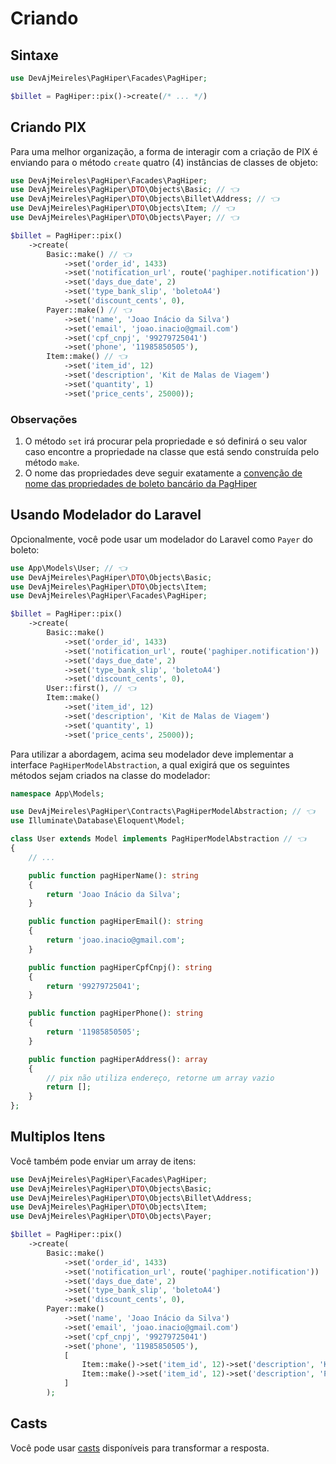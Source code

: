 # Criando

## Sintaxe

```php
use DevAjMeireles\PagHiper\Facades\PagHiper;

$billet = PagHiper::pix()->create(/* ... */)
```

## Criando PIX

Para uma melhor organização, a forma de interagir com a criação de PIX é enviando para o método `create` quatro (4) instâncias de classes de objeto:

```php
use DevAjMeireles\PagHiper\Facades\PagHiper;
use DevAjMeireles\PagHiper\DTO\Objects\Basic; // 👈
use DevAjMeireles\PagHiper\DTO\Objects\Billet\Address; // 👈
use DevAjMeireles\PagHiper\DTO\Objects\Item; // 👈
use DevAjMeireles\PagHiper\DTO\Objects\Payer; // 👈

$billet = PagHiper::pix()
    ->create(
        Basic::make() // 👈
            ->set('order_id', 1433) 
            ->set('notification_url', route('paghiper.notification')) 
            ->set('days_due_date', 2) 
            ->set('type_bank_slip', 'boletoA4') 
            ->set('discount_cents', 0),
        Payer::make() // 👈
            ->set('name', 'Joao Inácio da Silva') 
            ->set('email', 'joao.inacio@gmail.com') 
            ->set('cpf_cnpj', '99279725041') 
            ->set('phone', '11985850505'),
        Item::make() // 👈
            ->set('item_id', 12) 
            ->set('description', 'Kit de Malas de Viagem') 
            ->set('quantity', 1) 
            ->set('price_cents', 25000));
```

### Observações

1. O método `set` irá procurar pela propriedade e só definirá o seu valor caso encontre a propriedade na classe que está sendo construída pelo método `make`.
2. O nome das propriedades deve seguir exatamente a <a href="https://dev.paghiper.com/reference/especificacoes-dos-campos-que-devem-ser-enviados-na-requisicao-boleto" target="_blank">convenção de nome das propriedades de boleto bancário da PagHiper</a>

## Usando Modelador do Laravel

Opcionalmente, você pode usar um modelador do Laravel como `Payer` do boleto:

```php
use App\Models\User; // 👈
use DevAjMeireles\PagHiper\DTO\Objects\Basic;
use DevAjMeireles\PagHiper\DTO\Objects\Item;
use DevAjMeireles\PagHiper\Facades\PagHiper;

$billet = PagHiper::pix()
    ->create(
        Basic::make()
            ->set('order_id', 1433) 
            ->set('notification_url', route('paghiper.notification')) 
            ->set('days_due_date', 2) 
            ->set('type_bank_slip', 'boletoA4') 
            ->set('discount_cents', 0),
        User::first(), // 👈
        Item::make()
            ->set('item_id', 12) 
            ->set('description', 'Kit de Malas de Viagem') 
            ->set('quantity', 1) 
            ->set('price_cents', 25000));
```

Para utilizar a abordagem, acima seu modelador deve implementar a interface `PagHiperModelAbstraction`, a qual exigirá que os seguintes métodos sejam criados na classe do modelador:

```php
namespace App\Models;

use DevAjMeireles\PagHiper\Contracts\PagHiperModelAbstraction; // 👈
use Illuminate\Database\Eloquent\Model;

class User extends Model implements PagHiperModelAbstraction // 👈
{
    // ...

    public function pagHiperName(): string
    {
        return 'Joao Inácio da Silva';
    }

    public function pagHiperEmail(): string
    {
        return 'joao.inacio@gmail.com';
    }

    public function pagHiperCpfCnpj(): string
    {
        return '99279725041';
    }

    public function pagHiperPhone(): string
    {
        return '11985850505';
    }

    public function pagHiperAddress(): array
    {
        // pix não utiliza endereço, retorne um array vazio
        return [];
    }
};
```

## Multiplos Itens

Você também pode enviar um array de itens:

```php
use DevAjMeireles\PagHiper\Facades\PagHiper;
use DevAjMeireles\PagHiper\DTO\Objects\Basic;
use DevAjMeireles\PagHiper\DTO\Objects\Billet\Address;
use DevAjMeireles\PagHiper\DTO\Objects\Item;
use DevAjMeireles\PagHiper\DTO\Objects\Payer;

$billet = PagHiper::pix()
    ->create(
        Basic::make()
            ->set('order_id', 1433) 
            ->set('notification_url', route('paghiper.notification')) 
            ->set('days_due_date', 2) 
            ->set('type_bank_slip', 'boletoA4') 
            ->set('discount_cents', 0),
        Payer::make()
            ->set('name', 'Joao Inácio da Silva') 
            ->set('email', 'joao.inacio@gmail.com') 
            ->set('cpf_cnpj', '99279725041') 
            ->set('phone', '11985850505'),
            [
                Item::make()->set('item_id', 12)->set('description', 'Kit de Malas de Viagem')->set('quantity', 1)->set('price_cents', 25000), 
                Item::make()->set('item_id', 12)->set('description', 'Protetor de Malas (100x100)')->set('quantity', 3)->set('price_cents', 3550), 
            ]   
        );
```

## Casts

Você pode usar [casts](../Utilidades/casts.md) disponíveis para transformar a resposta.
